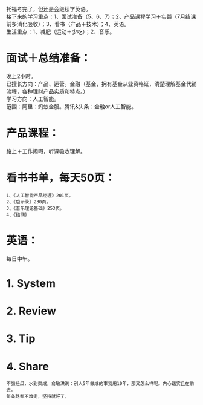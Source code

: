 托福考完了，但还是会继续学英语。</br>
接下来的学习重点：1、面试准备（5、6、7）；2、产品课程学习＋实践（7月结课前多消化吸收）；3、看书（产品＋技术）；4、英语。</br>
生活重点：1、减肥（运动＋少吃）；2、音乐。
# 面试＋总结准备：</br>
晚上2小时。</br>
已擅长方向：产品、运营。金融（基金，拥有基金从业资格证，清楚理解基金代销流程，各种理财产品实质和特点。）</br>
学习方向：人工智能。</br>
范围：阿里：蚂蚁金服。腾讯&头条：金融or人工智能。

# 产品课程：
路上＋工作闲暇，听课吸收理解。

# 看书书单，每天50页：
```
1、《人工智能产品经理》201页。
2、《启示录》230页。
3、《音乐理论基础》253页。
4、《结网》
```
# 英语：
每日中午。

# 1. System 


# 2. Review 


# 3. Tip 


# 4. Share 

```
不强扭瓜，水到渠成，俞敏洪说：别人5年做成的事我用10年，那又怎么样呢。内心踏实且在前进。
每条路都不难走，坚持就好了。
```
